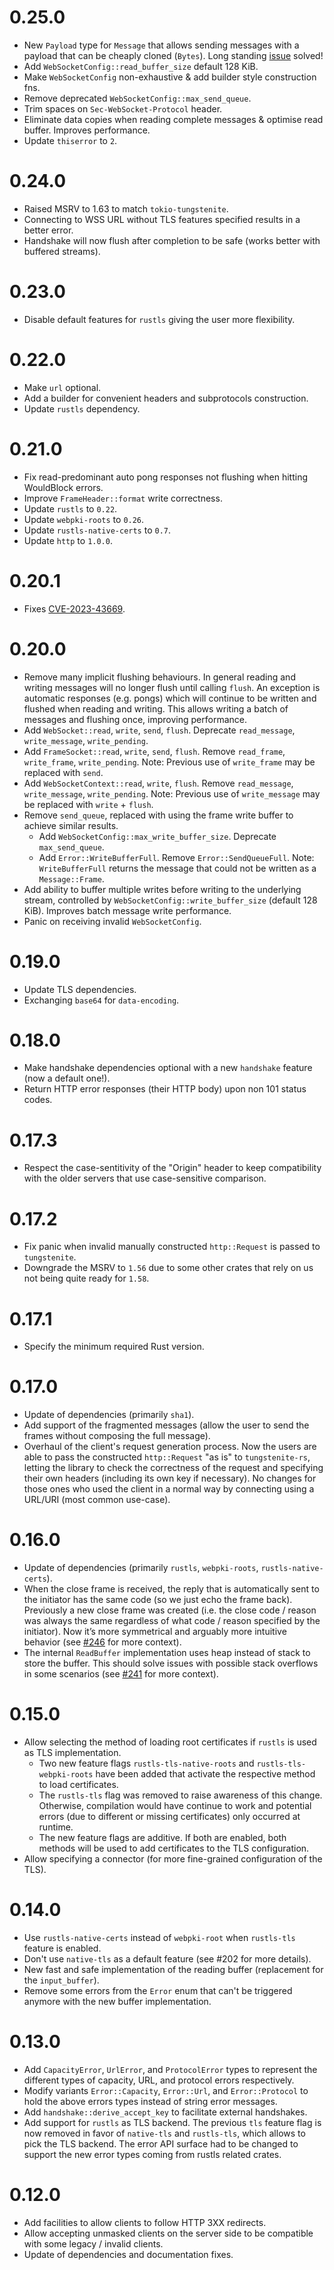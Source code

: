 # 0.25.0

- New `Payload` type for `Message` that allows sending messages with a payload that can be cheaply cloned (`Bytes`).
  Long standing [issue](https://github.com/snapview/tungstenite-rs/issues/96) solved!
- Add `WebSocketConfig::read_buffer_size` default 128 KiB.
- Make `WebSocketConfig` non-exhaustive & add builder style construction fns.
- Remove deprecated `WebSocketConfig::max_send_queue`.
- Trim spaces on `Sec-WebSocket-Protocol` header.
- Eliminate data copies when reading complete messages & optimise read buffer. Improves performance.
- Update `thiserror` to `2`.

# 0.24.0

- Raised MSRV to 1.63 to match `tokio-tungstenite`.
- Connecting to WSS URL without TLS features specified results in a better error.
- Handshake will now flush after completion to be safe (works better with buffered streams).

# 0.23.0

- Disable default features for `rustls` giving the user more flexibility.

# 0.22.0
- Make `url` optional.
- Add a builder for convenient headers and subprotocols construction.
- Update `rustls` dependency.

# 0.21.0
- Fix read-predominant auto pong responses not flushing when hitting WouldBlock errors.
- Improve `FrameHeader::format` write correctness.
- Update `rustls` to `0.22`.
- Update `webpki-roots` to `0.26`.
- Update `rustls-native-certs` to `0.7`.
- Update `http` to `1.0.0`.

# 0.20.1
- Fixes [CVE-2023-43669](https://github.com/snapview/tungstenite-rs/pull/379).

# 0.20.0
- Remove many implicit flushing behaviours. In general reading and writing messages will no 
  longer flush until calling `flush`. An exception is automatic responses (e.g. pongs) 
  which will continue to be written and flushed when reading and writing.
  This allows writing a batch of messages and flushing once, improving performance.
- Add `WebSocket::read`, `write`, `send`, `flush`. Deprecate `read_message`, `write_message`, `write_pending`.
- Add `FrameSocket::read`, `write`, `send`, `flush`. Remove `read_frame`, `write_frame`, `write_pending`. 
  Note: Previous use of `write_frame` may be replaced with `send`.
- Add `WebSocketContext::read`, `write`, `flush`. Remove `read_message`, `write_message`, `write_pending`.
  Note: Previous use of `write_message` may be replaced with `write` + `flush`.
- Remove `send_queue`, replaced with using the frame write buffer to achieve similar results.
  * Add `WebSocketConfig::max_write_buffer_size`. Deprecate `max_send_queue`.
  * Add `Error::WriteBufferFull`. Remove `Error::SendQueueFull`.
    Note: `WriteBufferFull` returns the message that could not be written as a `Message::Frame`.
- Add ability to buffer multiple writes before writing to the underlying stream, controlled by
  `WebSocketConfig::write_buffer_size` (default 128 KiB). Improves batch message write performance.
- Panic on receiving invalid `WebSocketConfig`.

# 0.19.0

- Update TLS dependencies.
- Exchanging `base64` for `data-encoding`.

# 0.18.0

- Make handshake dependencies optional with a new `handshake` feature (now a default one!).
- Return HTTP error responses (their HTTP body) upon non 101 status codes.

# 0.17.3

- Respect the case-sentitivity of the "Origin" header to keep compatibility with the older servers that use case-sensitive comparison.

# 0.17.2

- Fix panic when invalid manually constructed `http::Request` is passed to `tungstenite`.
- Downgrade the MSRV to `1.56` due to some other crates that rely on us not being quite ready for `1.58`.

# 0.17.1

- Specify the minimum required Rust version.

# 0.17.0

- Update of dependencies (primarily `sha1`).
- Add support of the fragmented messages (allow the user to send the frames without composing the full message).
- Overhaul of the client's request generation process. Now the users are able to pass the constructed `http::Request` "as is" to `tungstenite-rs`, letting the library to check the correctness of the request and specifying their own headers (including its own key if necessary). No changes for those ones who used the client in a normal way by connecting using a URL/URI (most common use-case).

# 0.16.0

- Update of dependencies (primarily `rustls`, `webpki-roots`, `rustls-native-certs`).
- When the close frame is received, the reply that is automatically sent to the initiator has the same code (so we just echo the frame back). Previously a new close frame was created (i.e. the close code / reason was always the same regardless of what code / reason specified by the initiator). Now it’s more symmetrical and arguably more intuitive behavior (see [#246](https://github.com/snapview/tungstenite-rs/pull/246) for more context).
- The internal `ReadBuffer` implementation uses heap instead of stack to store the buffer. This should solve issues with possible stack overflows in some scenarios (see [#241](https://github.com/snapview/tungstenite-rs/pull/241) for more context).

# 0.15.0

- Allow selecting the method of loading root certificates if `rustls` is used as TLS implementation.
  - Two new feature flags `rustls-tls-native-roots` and `rustls-tls-webpki-roots` have been added
    that activate the respective method to load certificates.
  - The `rustls-tls` flag was removed to raise awareness of this change. Otherwise, compilation
    would have continue to work and potential errors (due to different or missing certificates)
    only occurred at runtime.
  - The new feature flags are additive. If both are enabled, both methods will be used to add
    certificates to the TLS configuration.
- Allow specifying a connector (for more fine-grained configuration of the TLS).

# 0.14.0

- Use `rustls-native-certs` instead of `webpki-root` when `rustls-tls` feature is enabled.
- Don't use `native-tls` as a default feature (see #202 for more details).
- New fast and safe implementation of the reading buffer (replacement for the `input_buffer`).
- Remove some errors from the `Error` enum that can't be triggered anymore with the new buffer implementation.

# 0.13.0

- Add `CapacityError`, `UrlError`, and `ProtocolError` types to represent the different types of capacity, URL, and protocol errors respectively.
- Modify variants `Error::Capacity`, `Error::Url`, and `Error::Protocol` to hold the above errors types instead of string error messages.
- Add `handshake::derive_accept_key` to facilitate external handshakes.
- Add support for `rustls` as TLS backend. The previous `tls` feature flag is now removed in favor
  of `native-tls` and `rustls-tls`, which allows to pick the TLS backend. The error API surface had
  to be changed to support the new error types coming from rustls related crates.

# 0.12.0

- Add facilities to allow clients to follow HTTP 3XX redirects.
- Allow accepting unmasked clients on the server side to be compatible with some legacy / invalid clients.
- Update of dependencies and documentation fixes.
